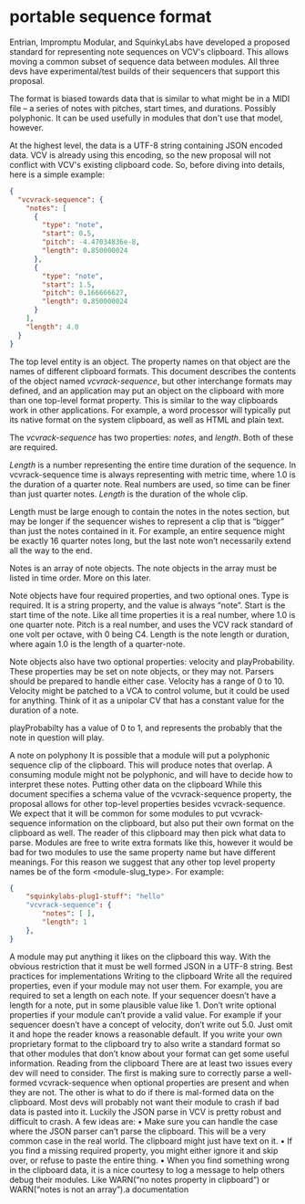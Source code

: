 # portable sequence format
Entrian, Impromptu Modular, and SquinkyLabs have developed a proposed standard for representing note sequences on VCV's clipboard. This allows moving a common subset of sequence data between modules. All three devs have experimental/test builds of their sequencers that support this proposal.

The format is biased towards data that is similar to what might be in a MIDI file – a series of notes with pitches, start times, and durations. Possibly polyphonic. It can be used usefully in modules that don't use that model, however.

At the highest level, the data is a UTF-8 string containing JSON encoded data. VCV is already using this encoding, so the new proposal will not conflict with VCV's existing clipboard code.
So, before diving into details, here is a simple example:
```json
{
  "vcvrack-sequence": {
    "notes": [
      {
        "type": "note",
        "start": 0.5,
        "pitch": -4.47034836e-8,
        "length": 0.850000024
      },
      {
        "type": "note",
        "start": 1.5,
        "pitch": 0.166666627,
        "length": 0.850000024
      }
    ],
    "length": 4.0
  }
}
```

The top level entity is an object. The property names on that object are the names of different clipboard formats. This document describes the contents of the object named *vcvrack-sequence*, but other interchange formats may defined, and an application may put an object on the clipboard with more than one top-level format property. This is similar to the way clipboards work in other applications. For example, a word processor will typically put its native format on the system clipboard, as well as HTML and plain text.

The *vcvrack-sequence* has two properties: *notes*, and *length*. Both of these are required.

*Length* is a number representing the entire time duration of the sequence. In vcvrack-sequence time is always representing with metric time, where 1.0 is the duration of a quarter note. Real numbers are used, so time can be finer than just quarter notes. *Length* is the duration of the whole clip.

Length must be large enough to contain the notes in the notes section, but may be longer if the sequencer wishes to represent a clip that is “bigger” than just the notes contained in it. For example, an entire sequence might be exactly 16 quarter notes long, but the last note won’t necessarily extend all the way to the end.

Notes is an array of note objects. The note objects in the array must be listed in time order. More on this later.

Note objects have four required properties, and two optional ones. Type is required. It is a string property,  and the value is always “note”. Start is the start time of the note. Like all time properties it is a real number, where 1.0 is one quarter note. Pitch is a real number, and uses the VCV rack standard of one volt per octave, with 0 being C4. Length is the note length or duration, where again 1.0 is the length of a quarter-note.

Note objects also have two optional properties: velocity and playProbability. These properties may be set on note objects, or they may not. Parsers should be prepared to handle either case. Velocity has a range of 0 to 10. Velocity might be patched to a VCA to control volume, but it could be used for anything. Think of it as a unipolar CV that has a constant value for the duration of a note.

playProbabilty has a value of 0 to 1, and represents the probably that the note in question will play.

A note on polyphony
It is possible that a module will put a polyphonic sequence clip of the clipboard. This will produce notes that overlap. A consuming module might not be polyphonic, and will have to decide how to interpret these notes. 
Putting other data on the clipboard
While this document specifies a schema value of the vcvrack-sequence  property, the proposal allows for other top-level properties besides vcvrack-sequence. We expect that it will be common for some modules to put vcvrack-sequence information on the clipboard, but also put their own format on the clipboard as well. The reader of this clipboard may then pick what data to parse.
Modules are free to write extra formats like this, however it would be bad for two modules to use the same property name but have different meanings. For this reason we suggest that any other top level property names be of the form <module-slug_type>. For example:
```json
{
    "squinkylabs-plug1-stuff": "hello"
    "vcvrack-sequence": {
        "notes": [ ],
        "length": 1
    },
}
```
A module may put anything it likes on the clipboard this way. With the obvious restriction that it must be well formed JSON in a UTF-8 string.
Best practices for implementations
Writing to the clipboard
Write all the required properties, even if your module may not user them. For example, you are required to set a length on each note. If your sequencer doesn’t  have a length for a note, put in some plausible value like 1.
Don’t write optional properties if your module can’t provide a valid value. For example if your sequencer doesn’t have a concept of velocity, don’t write out 5.0. Just omit it and hope the reader knows a reasonable default.
If you write your own proprietary format to the clipboard try to also write a standard format so that other modules that don’t know about your format can get some useful information.
Reading from the clipboard
There are at least two issues every dev will need to consider. The first is making sure to correctly parse a well-formed vcvrack-sequence when optional properties are present and when they are not.
The other is what to do if there is mal-formed data on the clipboard. Most devs will probably not want their module to crash if bad data is pasted into it. Luckily the JSON parse in VCV is pretty robust and difficult to crash. A few ideas are:
•	Make sure you can handle the case where the JSON parser can’t parse the clipboard. This will be a very common case in the real world. The clipboard might just have text on it.
•	If you find a missing required property, you might either ignore it and skip over, or refuse to paste the entire thing.
•	When you find something wrong in the clipboard data, it is a nice courtesy to log a message to help others debug their modules. Like WARN(“no notes property in clipboard”) or WARN(“notes is not an array”).a
documentation

